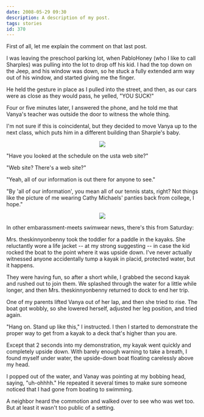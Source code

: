 ```yaml
---
date: 2008-05-29 09:30
description: A description of my post.
tags: stories
id: 370
---
```

First of all, let me explain the comment on that last post.

I was leaving the preschool parking lot, when  PabloHoney (who I like to call Sharples) was pulling into the lot to drop off his kid.  I had the top down on the Jeep, and his window was down, so he stuck a fully extended arm way out of his window, and started giving me the finger.

He held the gesture in place as I pulled into the street, and then, as our cars were as close as they would pass, he yelled, "YOU SUCK!"
<!--more-->
Four or five minutes later, I answered the phone, and he told me that Vanya's teacher was outside the door to witness the whole thing.

I'm not sure if this is coincidental, but they decided to move Vanya up to the next class, which puts him in a different building than Sharple's baby.

<center><img src="/img/greenline.gif"></center>

"Have you looked at the schedule on the usta web site?"

"Web site?  There's a web site?"

"Yeah, all of our information is out there for anyone to see."

"By 'all of our information', you mean all of our tennis stats, right?  Not things like the picture of me wearing Cathy Michaels' panties back from college, I hope."

<center><img src="/img/greenline.gif"></center>

In other embarassment-meets swimwear news, there's this from Saturday:

Mrs. theskinnyonbenny took the toddler for a paddle in the kayaks.  She reluctantly wore a life jacket -- at my strong suggesting -- in case the kid rocked the boat to the point where it was upside down.  I've never actually witnessed anyone accidentally tump a kayak in placid, protected water, but it happens.

They were having fun, so after a short while, I grabbed the second kayak and rushed out to join them.  We splashed through the water for a little while longer, and then Mrs. theskinnyonbenny returned to dock to end her trip.

One of my parents lifted Vanya out of her lap, and then she tried to rise.  The boat got wobbly, so she lowered herself, adjusted her leg position, and tried again.

"Hang on.  Stand up like this," I instructed.  I then I started to demonstrate the proper way to get from a kayak to a deck that's higher than you are.

Except that 2 seconds into my demonstration, my kayak went quickly and completely upside down.  With barely enough warning to take a breath, I found myself under water, the upside-down boat floating carelessly above my head.

I popped out of the water, and Vanay was pointing at my bobbing head, saying, "uh-ohhhh."  He repeated it several times to make sure someone noticed that I had gone from boating to swimming.

A neighbor heard the commotion and walked over to see who was wet too.  But at least it wasn't too public of a setting.